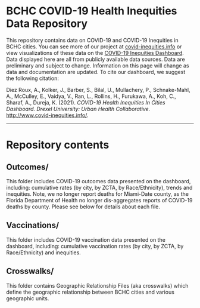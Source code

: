 # BCHC COVID-19 Health Inequities Data Repository

This repository contains data on COVID-19 and COVID-19 Inequities in BCHC cities. You can see more of our project at [covid-inequities.info](https://www.covid-inequities.info/) or  view visualizations of these data on the [COVID-19 Inequities Dashboard](https://drexel-uhc.shinyapps.io/bchc_covid19). Data displayed here are all from publicly available data sources. Data are preliminary and subject to change. Information on this page will change as data and documentation are updated. To cite our dashboard, we suggest the following citation:
<br>

Diez Roux, A., Kolker, J., Barber, S., Bilal, U., Mullachery, P., Schnake-Mahl, A., McCulley, E., Vaidya, V., Ran, L., Rollins, H., Furukawa, A., Koh, C., Sharaf, A., Dureja, K. (2021). <i>COVID-19 Health Inequities In Cities Dashboard. Drexel University: Urban Health Collaborative.</i> http://www.covid-inequities.info/.


<hr>

# Repository contents

## Outcomes/

This folder includes COVID-19 outcomes data presented on the dashboard, including: cumulative rates (by city, by ZCTA, by Race/Ethnicity), trends and inequities. Note, we no longer report deaths for Miami-Date county, as the Florida Department of Health no longer dis-aggregates reports of COVID-19 deaths by county. Please see below for details about each file.

## Vaccinations/

This folder includes COVID-19 vaccination data presented on the dashboard, including: cumulative vaccination rates (by city, by ZCTA, by Race/Ethnicity) and inequities.

## Crosswalks/

This folder contains Geographic Relationship Files (aka crosswalks) which define the geographic relationship between BCHC cities and various geographic units.
